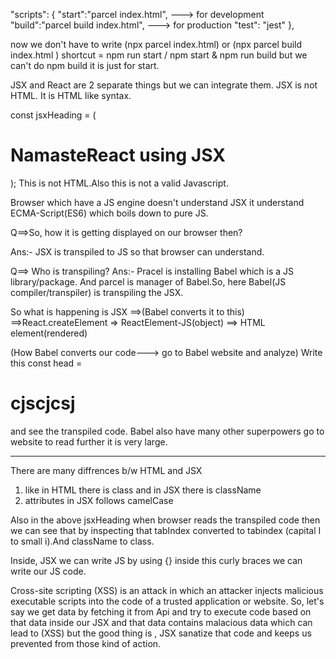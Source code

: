 "scripts": {
"start":"parcel index.html", ---> for development
"build":"parcel build index.html", ---> for production
"test": "jest"
},

now we don't have to write (npx parcel index.html) or (npx parcel build index.html )
shortcut = npm run start / npm start & npm run build but we can't do npm build it is just for start.

JSX and React are 2 separate things but we can integrate them.
JSX is not HTML. It is HTML like syntax.

const jsxHeading = (

  <h1 className="head" tabIndex="5">
    NamasteReact using JSX
  </h1>
);
This is not HTML.Also this is not a valid Javascript.

Browser which have a JS engine doesn't understand JSX it understand ECMA-Script(ES6) which boils down to pure JS.

Q==>So, how it is getting displayed on our browser then?

Ans:- JSX is transpiled to JS so that browser can understand.

Q==> Who is transpiling?
Ans:- Pracel is installing Babel which is a JS library/package. And parcel is manager of Babel.So, here Babel(JS compiler/transpiler) is transpiling the JSX.

So what is happening is JSX ==>(Babel converts it to this) ==>React.createElement => ReactElement-JS(object) ==> HTML element(rendered)

(How Babel converts our code---> go to Babel website and analyze)
Write this const head = <h1>cjscjcsj</h1> and see the transpiled code.
Babel also have many other superpowers go to website to read further it is very large.

---

There are many diffrences b/w HTML and JSX

1. like in HTML there is class and in JSX there is className
2. attributes in JSX follows camelCase

Also in the above jsxHeading when browser reads the transpiled code then we can see that by inspecting that tabIndex converted to tabindex (capital I to small i).And className to class.

Inside, JSX we can write JS by using {} inside this curly braces we can write our JS code.

Cross-site scripting (XSS) is an attack in which an attacker injects malicious executable scripts into the code of a trusted application or website.
So, let's say we get data by fetching it from Api and try to execute code based on that data inside our JSX and that data contains malacious data which can lead to (XSS) but the good thing is , JSX sanatize that code and keeps us prevented from those kind of action.
